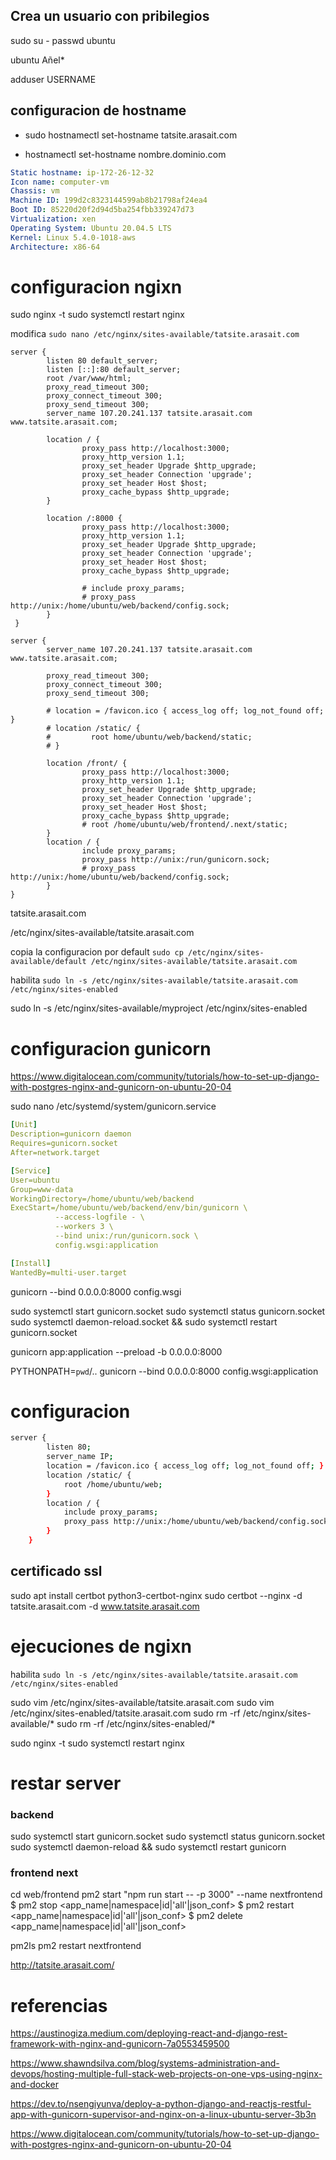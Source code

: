 ## Crea un usuario con pribilegios
sudo su -
passwd ubuntu

ubuntu Añel*

adduser USERNAME

## configuracion de hostname

- sudo hostnamectl set-hostname tatsite.arasait.com

- hostnamectl set-hostname nombre.dominio.com

```yml
Static hostname: ip-172-26-12-32
Icon name: computer-vm
Chassis: vm
Machine ID: 199d2c8323144599ab8b21798af24ea4
Boot ID: 85220d20f2d94d5ba254fbb339247d73
Virtualization: xen
Operating System: Ubuntu 20.04.5 LTS
Kernel: Linux 5.4.0-1018-aws
Architecture: x86-64
```

# configuracion ngixn

sudo nginx -t
sudo systemctl restart nginx


modifica
`sudo nano /etc/nginx/sites-available/tatsite.arasait.com`
```
server {
        listen 80 default_server;
        listen [::]:80 default_server;
        root /var/www/html;
        proxy_read_timeout 300;
        proxy_connect_timeout 300;
        proxy_send_timeout 300;
        server_name 107.20.241.137 tatsite.arasait.com www.tatsite.arasait.com;

        location / {
                proxy_pass http://localhost:3000;
                proxy_http_version 1.1;
                proxy_set_header Upgrade $http_upgrade;
                proxy_set_header Connection 'upgrade';
                proxy_set_header Host $host;
                proxy_cache_bypass $http_upgrade;
        }

        location /:8000 {
                proxy_pass http://localhost:3000;
                proxy_http_version 1.1;
                proxy_set_header Upgrade $http_upgrade;
                proxy_set_header Connection 'upgrade';
                proxy_set_header Host $host;
                proxy_cache_bypass $http_upgrade;

                # include proxy_params;
                # proxy_pass http://unix:/home/ubuntu/web/backend/config.sock;
        }
 }
```
 

```
server {
        server_name 107.20.241.137 tatsite.arasait.com www.tatsite.arasait.com;

        proxy_read_timeout 300;
        proxy_connect_timeout 300;
        proxy_send_timeout 300;

        # location = /favicon.ico { access_log off; log_not_found off; }
        # location /static/ {
        #         root home/ubuntu/web/backend/static;
        # }

        location /front/ {
                proxy_pass http://localhost:3000;
                proxy_http_version 1.1;
                proxy_set_header Upgrade $http_upgrade;
                proxy_set_header Connection 'upgrade';
                proxy_set_header Host $host;
                proxy_cache_bypass $http_upgrade;
                # root /home/ubuntu/web/frontend/.next/static;
        }
        location / {
                include proxy_params;
                proxy_pass http://unix:/run/gunicorn.sock;
                # proxy_pass http://unix:/home/ubuntu/web/backend/config.sock;
        }
}
```


tatsite.arasait.com


/etc/nginx/sites-available/tatsite.arasait.com

copia la configuracion por default
`sudo cp /etc/nginx/sites-available/default /etc/nginx/sites-available/tatsite.arasait.com`



habilita
`sudo ln -s /etc/nginx/sites-available/tatsite.arasait.com /etc/nginx/sites-enabled`


sudo ln -s /etc/nginx/sites-available/myproject /etc/nginx/sites-enabled




# configuracion gunicorn
https://www.digitalocean.com/community/tutorials/how-to-set-up-django-with-postgres-nginx-and-gunicorn-on-ubuntu-20-04

sudo nano /etc/systemd/system/gunicorn.service
```yml
[Unit]
Description=gunicorn daemon
Requires=gunicorn.socket
After=network.target

[Service]
User=ubuntu
Group=www-data
WorkingDirectory=/home/ubuntu/web/backend
ExecStart=/home/ubuntu/web/backend/env/bin/gunicorn \
          --access-logfile - \
          --workers 3 \
          --bind unix:/run/gunicorn.sock \
          config.wsgi:application

[Install]
WantedBy=multi-user.target
```

gunicorn --bind 0.0.0.0:8000 config.wsgi



sudo systemctl start gunicorn.socket
sudo systemctl status gunicorn.socket
sudo systemctl daemon-reload.socket && sudo systemctl restart gunicorn.socket


gunicorn app:application --preload -b 0.0.0.0:8000 


PYTHONPATH=`pwd`/.. gunicorn --bind 0.0.0.0:8000 config.wsgi:application



# configuracion

```bash
server {
        listen 80;
        server_name IP;
        location = /favicon.ico { access_log off; log_not_found off; }
        location /static/ {
            root /home/ubuntu/web;
        }
        location / {
            include proxy_params;
            proxy_pass http://unix:/home/ubuntu/web/backend/config.sock;
        }
    }
```





## certificado ssl
sudo apt install certbot python3-certbot-nginx
sudo certbot --nginx -d tatsite.arasait.com -d www.tatsite.arasait.com


# ejecuciones de ngixn


habilita
`sudo ln -s /etc/nginx/sites-available/tatsite.arasait.com /etc/nginx/sites-enabled`

sudo vim /etc/nginx/sites-available/tatsite.arasait.com
sudo vim /etc/nginx/sites-enabled/tatsite.arasait.com
sudo rm -rf  /etc/nginx/sites-available/*
sudo rm -rf  /etc/nginx/sites-enabled/*

sudo nginx -t
sudo systemctl restart nginx


# restar server

### backend
sudo systemctl start gunicorn.socket
sudo systemctl status gunicorn.socket
sudo systemctl daemon-reload && sudo systemctl restart gunicorn 


### frontend next
cd web/frontend
pm2 start "npm run start -- -p 3000" --name nextfrontend
$ pm2 stop     <app_name|namespace|id|'all'|json_conf>
$ pm2 restart  <app_name|namespace|id|'all'|json_conf>
$ pm2 delete   <app_name|namespace|id|'all'|json_conf>

pm2ls
pm2 restart nextfrontend 

http://tatsite.arasait.com/
# referencias

https://austinogiza.medium.com/deploying-react-and-django-rest-framework-with-nginx-and-gunicorn-7a0553459500

https://www.shawndsilva.com/blog/systems-administration-and-devops/hosting-multiple-full-stack-web-projects-on-one-vps-using-nginx-and-docker

https://dev.to/nsengiyunva/deploy-a-python-django-and-reactjs-restful-app-with-gunicorn-supervisor-and-nginx-on-a-linux-ubuntu-server-3b3n

https://www.digitalocean.com/community/tutorials/how-to-set-up-django-with-postgres-nginx-and-gunicorn-on-ubuntu-20-04